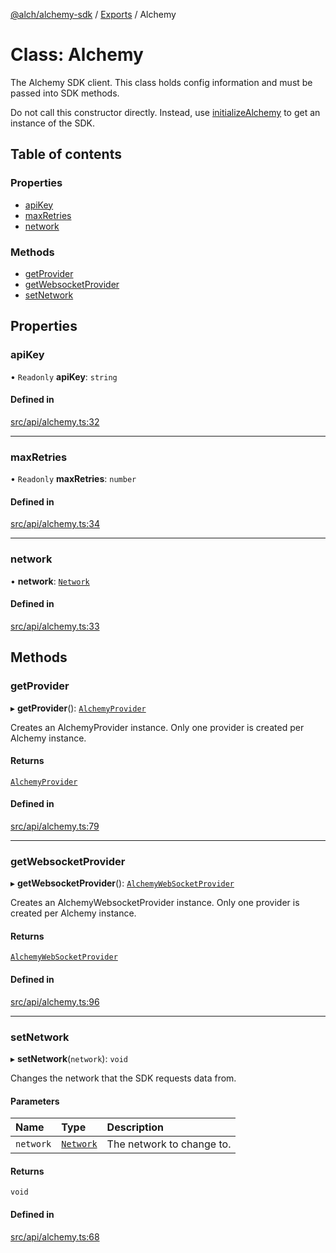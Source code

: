 [@alch/alchemy-sdk](../README.md) / [Exports](../modules.md) / Alchemy

# Class: Alchemy

The Alchemy SDK client. This class holds config information and must be
passed into SDK methods.

Do not call this constructor directly. Instead, use [initializeAlchemy](../modules.md#initializealchemy)
to get an instance of the SDK.

## Table of contents

### Properties

- [apiKey](Alchemy.md#apikey)
- [maxRetries](Alchemy.md#maxretries)
- [network](Alchemy.md#network)

### Methods

- [getProvider](Alchemy.md#getprovider)
- [getWebsocketProvider](Alchemy.md#getwebsocketprovider)
- [setNetwork](Alchemy.md#setnetwork)

## Properties

### apiKey

• `Readonly` **apiKey**: `string`

#### Defined in

[src/api/alchemy.ts:32](https://github.com/alchemyplatform/alchemy-sdk-js/blob/9fe1224/src/api/alchemy.ts#L32)

___

### maxRetries

• `Readonly` **maxRetries**: `number`

#### Defined in

[src/api/alchemy.ts:34](https://github.com/alchemyplatform/alchemy-sdk-js/blob/9fe1224/src/api/alchemy.ts#L34)

___

### network

• **network**: [`Network`](../enums/Network.md)

#### Defined in

[src/api/alchemy.ts:33](https://github.com/alchemyplatform/alchemy-sdk-js/blob/9fe1224/src/api/alchemy.ts#L33)

## Methods

### getProvider

▸ **getProvider**(): [`AlchemyProvider`](AlchemyProvider.md)

Creates an AlchemyProvider instance. Only one provider is created per
Alchemy instance.

#### Returns

[`AlchemyProvider`](AlchemyProvider.md)

#### Defined in

[src/api/alchemy.ts:79](https://github.com/alchemyplatform/alchemy-sdk-js/blob/9fe1224/src/api/alchemy.ts#L79)

___

### getWebsocketProvider

▸ **getWebsocketProvider**(): [`AlchemyWebSocketProvider`](AlchemyWebSocketProvider.md)

Creates an AlchemyWebsocketProvider instance. Only one provider is created
per Alchemy instance.

#### Returns

[`AlchemyWebSocketProvider`](AlchemyWebSocketProvider.md)

#### Defined in

[src/api/alchemy.ts:96](https://github.com/alchemyplatform/alchemy-sdk-js/blob/9fe1224/src/api/alchemy.ts#L96)

___

### setNetwork

▸ **setNetwork**(`network`): `void`

Changes the network that the SDK requests data from.

#### Parameters

| Name | Type | Description |
| :------ | :------ | :------ |
| `network` | [`Network`](../enums/Network.md) | The network to change to. |

#### Returns

`void`

#### Defined in

[src/api/alchemy.ts:68](https://github.com/alchemyplatform/alchemy-sdk-js/blob/9fe1224/src/api/alchemy.ts#L68)

